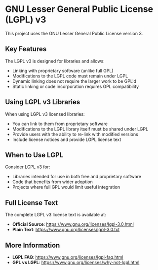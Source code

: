 # GNU Lesser General Public License (LGPL) v3

This project uses the GNU Lesser General Public License version 3.

## Key Features
The LGPL v3 is designed for libraries and allows:
- Linking with proprietary software (unlike full GPL)
- Modifications to the LGPL code must remain under LGPL
- Dynamic linking does not require the larger work to be GPL'd
- Static linking or code incorporation requires GPL compatibility

## Using LGPL v3 Libraries
When using LGPL v3 licensed libraries:
- You can link to them from proprietary software
- Modifications to the LGPL library itself must be shared under LGPL
- Provide users with the ability to re-link with modified versions
- Include license notices and provide LGPL license text

## When to Use LGPL
Consider LGPL v3 for:
- Libraries intended for use in both free and proprietary software
- Code that benefits from wider adoption
- Projects where full GPL would limit useful integration

## Full License Text
The complete LGPL v3 license text is available at:
- **Official Source**: https://www.gnu.org/licenses/lgpl-3.0.html
- **Plain Text**: https://www.gnu.org/licenses/lgpl-3.0.txt

## More Information
- **LGPL FAQ**: https://www.gnu.org/licenses/lgpl-faq.html
- **GPL vs LGPL**: https://www.gnu.org/licenses/why-not-lgpl.html